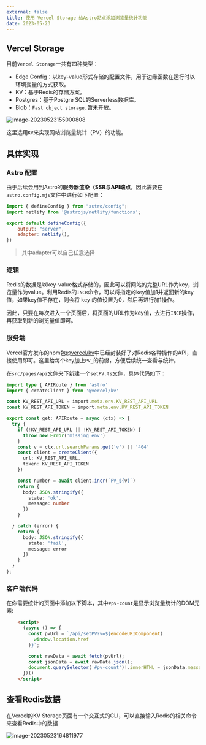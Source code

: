 ```yaml
---
external: false
title: 使用 Vercel Storage 给Astro站点添加浏览量统计功能
date: 2023-05-23
---
```


## Vercel Storage

目前`Vercel Storage`一共有四种类型：

- Edge Config：以key-value形式存储的配置文件，用于边缘函数在运行时以环境变量的方式获取。
- KV：基于Redis的存储方案。
- Postgres：基于Postgre SQL的Serverless数据库。
- Blob：`Fast object storage`, 暂未开放。

![image-20230523155000808](https://cdn.jsdelivr.net/gh/yuyinws/static@master/2023/05/upgit_20230523_1684828200.png)

这里选用`KV`来实现网站浏览量统计（PV）的功能。



## 具体实现

### Astro 配置

由于后续会用到Astro的**服务器渲染（SSR**与**API端点**，因此需要在`astro.config.mjs`文件中进行如下配置：

```js
import { defineConfig } from "astro/config";
import netlify from '@astrojs/netlify/functions';

export default defineConfig({
    output: "server",
  	adapter: netlify(),
})
```

> 其中adapter可以自己任意选择

### 逻辑

Redis的数据是以key-value格式存储的，因此可以将网站的完整URL作为key，浏览量作为value。利用Redis的`INCR`命令，可以将指定的key值加1并返回新的key值，如果key值不存在，则会将 key 的值设置为0，然后再进行加1操作。

因此，只要在每次进入一个页面后，将页面的URL作为key值，去进行`INCR`操作，再获取到新的浏览量值即可。

### 服务端

Vercel官方发布的npm包[@vercel/kv](https://vercel.com/docs/storage/vercel-kv/kv-reference)中已经封装好了对Redis各种操作的API，直接使用即可。这里给每个key加上`PV_`的前缀，方便后续统一查看与统计。

在`src/pages/api`文件夹下新建一个`setPV.ts`文件，具体代码如下：

```ts
import type { APIRoute } from 'astro'
import { createClient } from '@vercel/kv'

const KV_REST_API_URL = import.meta.env.KV_REST_API_URL
const KV_REST_API_TOKEN = import.meta.env.KV_REST_API_TOKEN

export const get: APIRoute = async (ctx) => {
  try {
    if (!KV_REST_API_URL || !KV_REST_API_TOKEN) {
      throw new Error('missing env')
    }
    const v = ctx.url.searchParams.get('v') || '404'
    const client = createClient({
      url: KV_REST_API_URL,
      token: KV_REST_API_TOKEN
    })

    const number = await client.incr(`PV_${v}`)
    return {
      body: JSON.stringify({
        state: 'ok',
        message: number
      })
    }

  } catch (error) {
    return {
      body: JSON.stringify({
        state: 'fail',
        message: error
      })
    }
  }
};

```

### 客户端代码

在你需要统计的页面中添加以下脚本，其中`#pv-count`是显示浏览量统计的DOM元素:

```html
    <script>
      (async () => {
        const pvUrl = `/api/setPV?v=${encodeURIComponent(
          window.location.href
        )}`;

        const rawData = await fetch(pvUrl);
        const jsonData = await rawData.json();
        document.querySelector('#pv-count')!.innerHTML = jsonData.message + ' views'
      })()
    </script>
```

## 查看Redis数据

在Vercel的KV Storage页面有一个交互式的CLI，可以直接输入Redis的相关命令来查看Redis中的数据

![image-20230523164811977](https://cdn.jsdelivr.net/gh/yuyinws/static@master/2023/05/upgit_20230523_1684831692.png)
